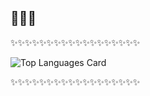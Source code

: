 ## 👋👋👋

✨✨✨✨✨✨✨✨✨✨✨✨✨✨✨✨✨✨<br>

![Top Languages Card](https://github-readme-stats.vercel.app/api/top-langs/?username=hmagan&layout=compact&theme=great-gatsby)

✨✨✨✨✨✨✨✨✨✨✨✨✨✨✨✨✨✨
